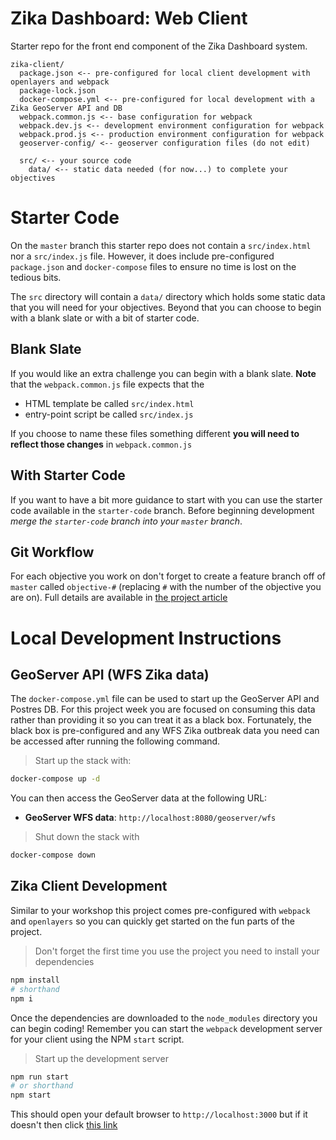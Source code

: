 # Zika Dashboard: Web Client

Starter repo for the front end component of the Zika Dashboard system.

```
zika-client/
  package.json <-- pre-configured for local client development with openlayers and webpack
  package-lock.json
  docker-compose.yml <-- pre-configured for local development with a Zika GeoServer API and DB
  webpack.common.js <-- base configuration for webpack
  webpack.dev.js <-- development environment configuration for webpack
  webpack.prod.js <-- production environment configuration for webpack
  geoserver-config/ <-- geoserver configuration files (do not edit)

  src/ <-- your source code
    data/ <-- static data needed (for now...) to complete your objectives
```

# Starter Code

On the `master` branch this starter repo does not contain a `src/index.html` nor a `src/index.js` file. However, it does include pre-configured `package.json` and `docker-compose` files to ensure no time is lost on the tedious bits.

The `src` directory will contain a `data/` directory which holds some static data that you will need for your objectives. Beyond that you can choose to begin with a blank slate or with a bit of starter code.

## Blank Slate

If you would like an extra challenge you can begin with a blank slate. **Note** that the `webpack.common.js` file expects that the

- HTML template be called `src/index.html`
- entry-point script be called `src/index.js`

If you choose to name these files something different **you will need to reflect those changes** in `webpack.common.js`

## With Starter Code

If you want to have a bit more guidance to start with you can use the starter code available in the `starter-code` branch. Before beginning development _merge the `starter-code` branch into your `master` branch_.

## Git Workflow

For each objective you work on don't forget to create a feature branch off of `master` called `objective-#` (replacing `#` with the number of the objective you are on). Full details are available in [the project article]()

# Local Development Instructions

## GeoServer API (WFS Zika data)

The `docker-compose.yml` file can be used to start up the GeoServer API and Postres DB. For this project week you are focused on consuming this data rather than providing it so you can treat it as a black box. Fortunately, the black box is pre-configured and any WFS Zika outbreak data you need can be accessed after running the following command.

> Start up the stack with:

```sh
docker-compose up -d
```

You can then access the GeoServer data at the following URL:

- **GeoServer WFS data**: `http://localhost:8080/geoserver/wfs`

> Shut down the stack with

```sh
docker-compose down
```

## Zika Client Development

Similar to your workshop this project comes pre-configured with `webpack` and `openlayers` so you can quickly get started on the fun parts of the project.

> Don't forget the first time you use the project you need to install your dependencies

```sh
npm install
# shorthand
npm i
```

Once the dependencies are downloaded to the `node_modules` directory you can begin coding! Remember you can start the `webpack` development server for your client using the NPM `start` script.

> Start up the development server

```sh
npm run start
# or shorthand
npm start
```

This should open your default browser to `http://localhost:3000` but if it doesn't then click [this link](http://localhost:3000)
